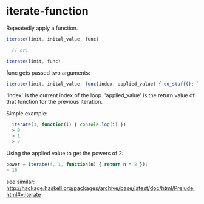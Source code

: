 iterate-function
================

Repeatedly apply a function.

  ```javascript
  iterate(limit, inital_value, func)

	// or:

  iterate(limit, func)
  ```

func gets passed two arguments:

  ```javascript
  iterate(limit, inital_value, func(index, applied_value) { do_stuff(); })
  ```

'index' is the current index of the loop. 'applied_value' is the return value of that function for the previous iteration.

Simple example:

  ```javascript
	iterate(3, function(i) { console.log(i) })
	> 0
	> 1
	> 2
  ```

Using the applied value to get the powers of 2:

  ```javascript
  power = iterate(4, 1, function(n) { return n * 2 });
  > 16
  ```

see similar: http://hackage.haskell.org/packages/archive/base/latest/doc/html/Prelude.html#v:iterate
